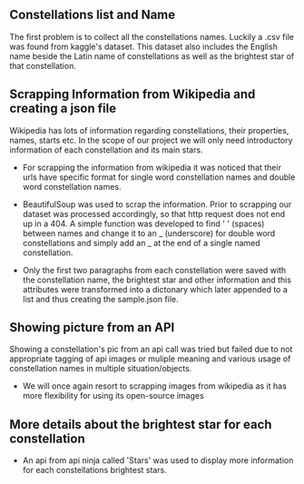 ## Constellations list and Name

The first problem is to collect all the constellations names. Luckily a .csv file was found from kaggle's dataset. This dataset also includes the English name beside the Latin name of constellations as well as the brightest star of that constellation.

## Scrapping Information from Wikipedia and creating a json file

Wikipedia has lots of information regarding constellations, their properties, names, starts etc. In the scope of our project we will only need introductory information of each constellation and its main stars.

- For scrapping the information from wikipedia it was noticed that their urls have specific format for single word constellation names and double word constellation names.

- BeautifulSoup was used to scrap the information. Prior to scrapping our dataset was processed accordingly, so that http request does not end up in a 404. A simple function was developed to find ' ' (spaces) between names and change it to an _ (underscore) for double word constellations and simply add an _ at the end of a single named constellation.

- Only the first two paragraphs from each constellation were saved with the constellation name, the brightest star and other information and this attributes were transformed into a dictonary which later appended to a list and thus creating the sample.json file.

## Showing picture from an API

Showing a constellation's pic from an api call was tried but failed due to not appropriate tagging of api images or muliple meaning and various usage of constellation names in multiple situation/objects.

- We will once again resort to scrapping images from wikipedia as it has more flexibility for using its open-source images

## More details about the brightest star for each constellation

- An api from api ninja called 'Stars' was used to display more information for each constellations brightest stars.
